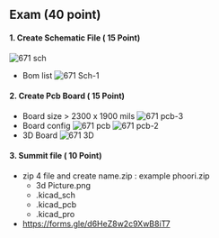 ## Exam (40 point)
#### 1. Create Schematic File ( 15 Point)
![671 sch](https://github.com/user-attachments/assets/ef1e2121-a174-4d72-8285-8be5017901bc)
- Bom list
![671 Sch-1](https://github.com/user-attachments/assets/02278512-e707-4dfc-9059-de8314a5895c)

#### 2. Create Pcb Board ( 15 Point)
- Board size > 2300 x 1900 mils 
![671 pcb-3](https://github.com/user-attachments/assets/6e470f0b-558f-4e15-9afd-58d05c858b11)
- Board config
![671 pcb](https://github.com/user-attachments/assets/c7290e2f-86cc-426f-b7e8-2cd3183cee25)
![671 pcb-2](https://github.com/user-attachments/assets/356d62dc-709c-41b1-bc2a-ba5b9a1da8c4)
- 3D Board
![671 3D](https://github.com/user-attachments/assets/45f87ede-42c6-41c2-806a-01b6b3dc48f6)

#### 3. Summit file ( 10 Point)
- zip 4 file and create name.zip : example phoori.zip
    - 3d Picture.png
    - .kicad_sch
    - .kicad_pcb
    - .kicad_pro
- https://forms.gle/d6HeZ8w2c9XwB8iT7
